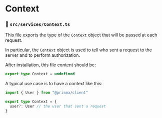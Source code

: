 # Context

### 📃 `src/services/Context.ts`

This file exports the type of the `Context` object that will be passed at each request.

In particular, the `Context` object is used to tell who sent a request to the server and to perform authorization.

After installation, this file content should be:

```typescript
export type Context = undefined
```

A typical use case is to have a context like this:

```typescript
import { User } from "@prisma/client"

export type Context = {
  user?: User // the user that sent a request
}
```
